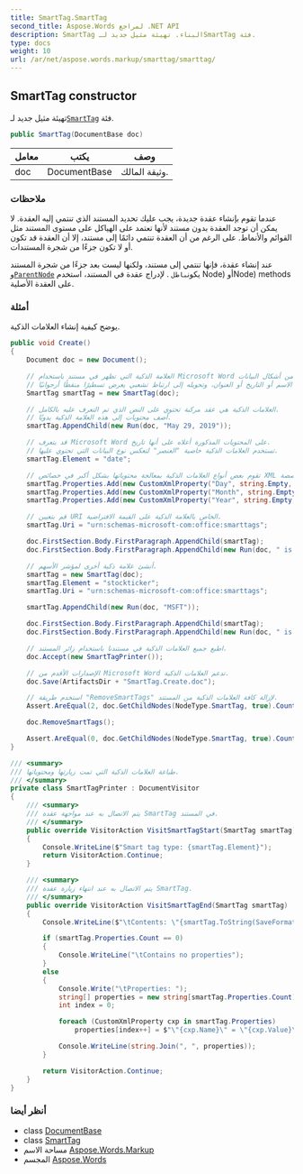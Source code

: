 ```yaml
---
title: SmartTag.SmartTag
second_title: Aspose.Words لمراجع .NET API
description: SmartTag البناء. تهيئة مثيل جديد لـSmartTag فئة.
type: docs
weight: 10
url: /ar/net/aspose.words.markup/smarttag/smarttag/
---
```

## SmartTag constructor

تهيئة مثيل جديد لـ[`SmartTag`](../) فئة.

```csharp
public SmartTag(DocumentBase doc)
```

| معامل | يكتب | وصف |
| --- | --- | --- |
| doc | DocumentBase | وثيقة المالك. |

### ملاحظات

عندما تقوم بإنشاء عقدة جديدة، يجب عليك تحديد المستند الذي تنتمي إليه العقدة. لا يمكن أن توجد العقدة بدون مستند لأنها تعتمد على الهياكل على مستوى المستند مثل القوائم والأنماط. على الرغم من أن العقدة تنتمي دائمًا إلى مستند، إلا أن العقدة قد تكون أو لا تكون جزءًا من شجرة المستندات.

عند إنشاء عقدة، فإنها تنتمي إلى مستند، ولكنها ليست بعد جزءًا من شجرة المستند و[`ParentNode`](../../../aspose.words/node/parentnode/) يكون`باطل` . لإدراج عقدة في المستند، استخدم Node) أوNode) methods على العقدة الأصلية.

### أمثلة

يوضح كيفية إنشاء العلامات الذكية.

```csharp
public void Create()
{
    Document doc = new Document();

    // العلامة الذكية التي تظهر في مستند باستخدام Microsoft Word تتعرف على جزء من نصه كشكل من أشكال البيانات،
    // مثل الاسم أو التاريخ أو العنوان، وتحويله إلى ارتباط تشعبي يعرض تسطيرًا منقطًا أرجوانيًا.
    SmartTag smartTag = new SmartTag(doc);

    // العلامات الذكية هي عقد مركبة تحتوي على النص الذي تم التعرف عليه بالكامل.
    // أضف محتويات إلى هذه العلامة الذكية يدويًا.
    smartTag.AppendChild(new Run(doc, "May 29, 2019"));

    // قد يتعرف Microsoft Word على المحتويات المذكورة أعلاه على أنها تاريخ.
    // تستخدم العلامات الذكية خاصية "العنصر" لتعكس نوع البيانات التي تحتوي عليها.
    smartTag.Element = "date";

    // تقوم بعض أنواع العلامات الذكية بمعالجة محتوياتها بشكل أكبر في خصائص XML المخصصة.
    smartTag.Properties.Add(new CustomXmlProperty("Day", string.Empty, "29"));
    smartTag.Properties.Add(new CustomXmlProperty("Month", string.Empty, "5"));
    smartTag.Properties.Add(new CustomXmlProperty("Year", string.Empty, "2019"));

    // قم بتعيين URI الخاص بالعلامة الذكية على القيمة الافتراضية.
    smartTag.Uri = "urn:schemas-microsoft-com:office:smarttags";

    doc.FirstSection.Body.FirstParagraph.AppendChild(smartTag);
    doc.FirstSection.Body.FirstParagraph.AppendChild(new Run(doc, " is a date. "));

    // أنشئ علامة ذكية أخرى لمؤشر الأسهم.
    smartTag = new SmartTag(doc);
    smartTag.Element = "stockticker";
    smartTag.Uri = "urn:schemas-microsoft-com:office:smarttags";

    smartTag.AppendChild(new Run(doc, "MSFT"));

    doc.FirstSection.Body.FirstParagraph.AppendChild(smartTag);
    doc.FirstSection.Body.FirstParagraph.AppendChild(new Run(doc, " is a stock ticker."));

    // اطبع جميع العلامات الذكية في مستندنا باستخدام زائر المستند.
    doc.Accept(new SmartTagPrinter());

    // الإصدارات الأقدم من Microsoft Word تدعم العلامات الذكية.
    doc.Save(ArtifactsDir + "SmartTag.Create.doc");

    // استخدم طريقة "RemoveSmartTags" لإزالة كافة العلامات الذكية من المستند.
    Assert.AreEqual(2, doc.GetChildNodes(NodeType.SmartTag, true).Count);

    doc.RemoveSmartTags();

    Assert.AreEqual(0, doc.GetChildNodes(NodeType.SmartTag, true).Count);
}

/// <summary>
/// طباعة العلامات الذكية التي تمت زيارتها ومحتوياتها.
/// </summary>
private class SmartTagPrinter : DocumentVisitor
{
    /// <summary>
    /// يتم الاتصال به عند مواجهة عقدة SmartTag في المستند.
    /// </summary>
    public override VisitorAction VisitSmartTagStart(SmartTag smartTag)
    {
        Console.WriteLine($"Smart tag type: {smartTag.Element}");
        return VisitorAction.Continue;
    }

    /// <summary>
    /// يتم الاتصال به عند انتهاء زيارة عقدة SmartTag.
    /// </summary>
    public override VisitorAction VisitSmartTagEnd(SmartTag smartTag)
    {
        Console.WriteLine($"\tContents: \"{smartTag.ToString(SaveFormat.Text)}\"");

        if (smartTag.Properties.Count == 0)
        {
            Console.WriteLine("\tContains no properties");
        }
        else
        {
            Console.Write("\tProperties: ");
            string[] properties = new string[smartTag.Properties.Count];
            int index = 0;

            foreach (CustomXmlProperty cxp in smartTag.Properties)
                properties[index++] = $"\"{cxp.Name}\" = \"{cxp.Value}\"";

            Console.WriteLine(string.Join(", ", properties));
        }

        return VisitorAction.Continue;
    }
}
```

### أنظر أيضا

* class [DocumentBase](../../../aspose.words/documentbase/)
* class [SmartTag](../)
* مساحة الاسم [Aspose.Words.Markup](../../smarttag/)
* المجسم [Aspose.Words](../../../)


